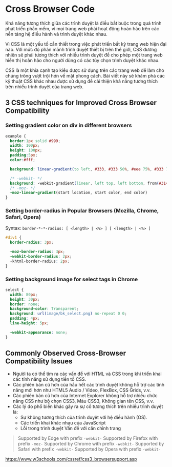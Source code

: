 
# Cross Browser Code

Khả năng tương thích giữa các trình duyệt là điều bắt buộc trong quá trình phát triển phần mềm, vì mọi trang web phải hoạt động hoàn hảo trên các nền tảng hệ điều hành và trình duyệt khác nhau.

Vì CSS là một yếu tố cần thiết trong việc phát triển bất kỳ trang web hiện đại nào. Với mức độ phân mảnh trình duyệt thiết bị trên thế giới, CSS đương nhiên sẽ phải tương thích với nhiều trình duyệt để cho phép một trang web hiển thị hoàn hảo cho người dùng có các tùy chọn trình duyệt khác nhau.

CSS là một khía cạnh tạo kiểu được sử dụng trên các trang web để làm cho chúng trông vượt trội hơn về mặt phong cách. Bài viết này sẽ khám phá các kỹ thuật CSS khác nhau được sử dụng để cải thiện khả năng tương thích trên nhiều trình duyệt của trang web.

## 3 CSS techniques for Improved Cross Browser Compatibility

### Setting gradient color on div in different browsers

```css
example {
  border:1px solid #999;
  width: 100px;
  height: 100px;
  padding:5px;
  color:#fff;

  background: linear-gradient(to left, #333, #333 50%, #eee 75%, #333 75%);

  /* -webkit- */
  background: -webkit-gradient(linear, left top, left bottom, from(#314bb8), to(#1a3356));
  /* -moz- */
  -moz-linear-gradient(start location, start color, end color)
}
```

### Setting border-radius in Popular Browsers (Mozilla, Chrome, Safari, Opera)

Syntax: `border-*-*-radius: [ <length> | <%> ] [ <length> | <%> ]`

```css
#div1 {
  border-radius: 3px;

  -moz-border-radius: 3px;
  -webkit-border-radius: 2px;
  -khtml-border-radius: 2px;
}
```
### Setting background image for select tags in Chrome

```css
select {
  width: 80px;
  height: 30px;
  border: none;
  background-color: Transparent;
  background: url(image/bk_select.png) no-repeat 0 0;
  padding: 4px;
  line-height: 5px;

  -webkit-appearance: none;
}
```

## Commonly Observed Cross-Browser Compatibility Issues

- Người ta có thể tìm ra các vấn đề với HTML và CSS trong khi triển khai các tính năng sử dụng tiền tố CSS.
- Các phiên bản cũ hơn của hầu hết các trình duyệt không hỗ trợ các tính năng mới hơn như HTML5 Audio / Video, FlexBox, CSS Grids, v.v.
- Các phiên bản cũ hơn của Internet Explorer không hỗ trợ nhiều chức năng CSS như bộ chọn CSS3, Màu CSS3, Không gian tên CSS, v.v.
- Các lý do phổ biến khác gây ra sự cố tương thích trên nhiều trình duyệt là:
  + Sự không tương thích của trình duyệt với hệ điều hành (OS).
  + Các triển khai khác nhau của JavaScript 
  + Lỗi trong trình duyệt Vấn đề với căn chỉnh trang


> Supported by Edge with prefix `-webkit-`
> Supported by Firefox with prefix `-moz-`
> Supported by Chrome with prefix `-webkit-`
> Supported by Safari with prefix `-webkit-`
> Supported by Opera with prefix `-webkit-`

<https://www.w3schools.com/cssref/css3_browsersupport.asp>